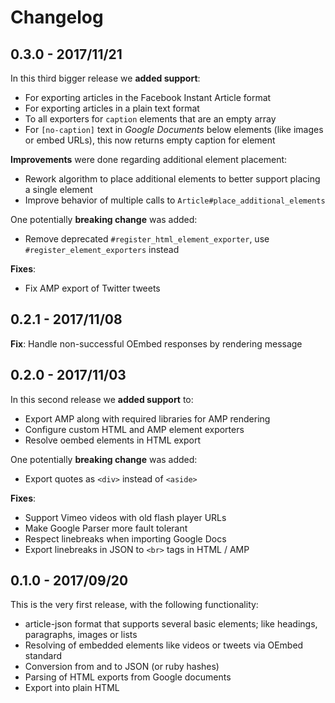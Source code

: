 # Changelog

## 0.3.0 - 2017/11/21
In this third bigger release we **added support**:
- For exporting articles in the Facebook Instant Article format
- For exporting articles in a plain text format
- To all exporters for `caption` elements that are an empty array
- For `[no-caption]` text in _Google Documents_ below elements (like images or embed URLs), this now returns empty caption for element

**Improvements** were done regarding additional element placement:
- Rework algorithm to place additional elements to better support placing a single element
- Improve behavior of multiple calls to `Article#place_additional_elements`

One potentially **breaking change** was added:
- Remove deprecated `#register_html_element_exporter`, use `#register_element_exporters` instead

**Fixes**:
- Fix AMP export of Twitter tweets

## 0.2.1 - 2017/11/08
**Fix**: Handle non-successful OEmbed responses by rendering message

## 0.2.0 - 2017/11/03
In this second release we **added support** to:
- Export AMP along with required libraries for AMP rendering
- Configure custom HTML and AMP element exporters
- Resolve oembed elements in HTML export

One potentially **breaking change** was added:
- Export quotes as `<div>` instead of `<aside>`

**Fixes**:
- Support Vimeo videos with old flash player URLs
- Make Google Parser more fault tolerant
- Respect linebreaks when importing Google Docs
- Export linebreaks in JSON to `<br>` tags in HTML / AMP

## 0.1.0 - 2017/09/20
This is the very first release, with the following functionality:
- article-json format that supports several basic elements; like headings, 
  paragraphs, images or lists
- Resolving of embedded elements like videos or tweets via OEmbed standard
- Conversion from and to JSON (or ruby hashes)
- Parsing of HTML exports from Google documents
- Export into plain HTML
